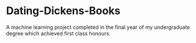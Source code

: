 # Dating-Dickens-Books
A machine learning project completed in the final year of my undergraduate degree which achieved first class honours.
